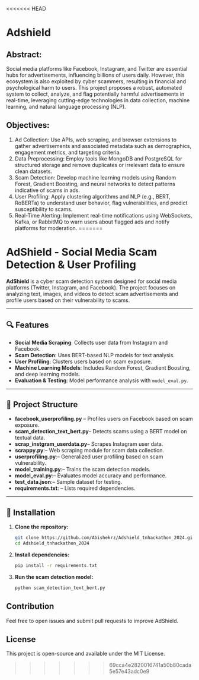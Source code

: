 <<<<<<< HEAD
# Adshield
## Abstract:
Social media platforms like Facebook, Instagram, and Twitter are essential hubs for advertisements, influencing billions
of users daily. However, this ecosystem is also exploited by cyber scammers, resulting in financial and psychological
harm to users. This project proposes a robust, automated system to collect, analyze, and flag potentially harmful
advertisements in real-time, leveraging cutting-edge technologies in data collection, machine learning, and natural
language processing (NLP).

## Objectives:
1. Ad Collection: Use APIs, web scraping, and browser extensions to gather advertisements and associated
metadata such as demographics, engagement metrics, and targeting criteria.
3. Data Preprocessing: Employ tools like MongoDB and PostgreSQL for structured storage and remove
duplicates or irrelevant data to ensure clean datasets.
4. Scam Detection: Develop machine learning models using Random Forest, Gradient Boosting, and neural
networks to detect patterns indicative of scams in ads.
5. User Profiling: Apply clustering algorithms and NLP (e.g., BERT, RoBERTa) to understand user behavior,
flag vulnerabilities, and predict susceptibility to scams.
6. Real-Time Alerting: Implement real-time notifications using WebSockets, Kafka, or RabbitMQ to warn users
about flagged ads and notify platforms for moderation.
=======
# AdShield - Social Media Scam Detection & User Profiling

**AdShield** is a cyber scam detection system designed for social media platforms (Twitter, Instagram, and Facebook). The project focuses on analyzing text, images, and videos to detect scam advertisements and profile users based on their vulnerability to scams.

---

## 🔍 Features
- **Social Media Scraping**: Collects user data from Instagram and Facebook.
- **Scam Detection**: Uses BERT-based NLP models for text analysis.
- **User Profiling**: Clusters users based on scam exposure.
- **Machine Learning Models**: Includes Random Forest, Gradient Boosting, and deep learning models.
- **Evaluation & Testing**: Model performance analysis with `model_eval.py`.

---

## 📁 Project Structure
- **facebook_userprofiling.py** – Profiles users on Facebook based on scam exposure.
- **scam_detection_text_bert.py**– Detects scams using a BERT model on textual data.
- **scrap_instgram_userdata.py**– Scrapes Instagram user data.
- **scrappy.py**:– Web scraping module for scam data collection.
- **userprofiling.py**:– Generalized user profiling based on scam vulnerability.
- **model_training.py**:– Trains the scam detection models.
- **model_eval.py**:– Evaluates model accuracy and performance.
- **test_data.json**:– Sample dataset for testing.
- **requirements.txt**: – Lists required dependencies.

  
---

## 🚀 Installation
1. **Clone the repository:**
   ```bash
   git clone https://github.com/Abishekrz/Adshield_tnhackathon_2024.git
   cd Adshield_tnhackathon_2024
   ```
2. **Install dependencies:**
   ```bash
   pip install -r requirements.txt
   ```
3. **Run the scam detection model:**
   ```bash
   python scam_detection_text_bert.py
   ```

## Contribution

Feel free to open issues and submit pull requests to improve AdShield.

## License

This project is open-source and available under the MIT License.

>>>>>>> 69cca4e2820016741a50b80cada5e57e43adc0e9
